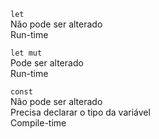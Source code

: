 `let`  
Não pode ser alterado  
Run-time  

`let mut`  
Pode ser alterado  
Run-time  

`const`  
Não pode ser alterado  
Precisa declarar o tipo da variável  
Compile-time  
